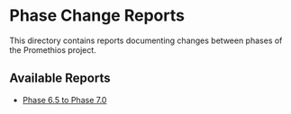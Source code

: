 # Phase Change Reports

This directory contains reports documenting changes between phases of the Promethios project.

## Available Reports

- [Phase 6.5 to Phase 7.0](./phase_6.5_to_7.0_changes.md)